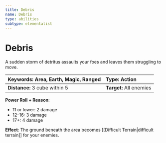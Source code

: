```yaml
---
title: Debris
name: Debris
type: abilities
subtype: elementalist
---
```


# Debris

A sudden storm of detritus assaults your foes and leaves them struggling to move.

| **Keywords:** Area, Earth, Magic, Ranged | **Type:** Action        |
| :--------------------------------------- | :---------------------- |
| **Distance:** 3 cube within 5            | **Target:** All enemies |

**Power Roll + Reason**:

- 11 or lower: 2 damage
- 12–16: 3 damage
- 17+: 4 damage

**Effect**: The ground beneath the area becomes [[Difficult Terrain|difficult terrain]] for your enemies.
